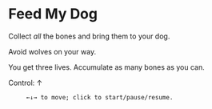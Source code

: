 # Feed My Dog

Collect *all* the bones and bring them to your dog.

Avoid wolves on your way.

You get three lives. Accumulate as many bones as you can.

Control:	↑

         ←↓→ to move; click to start/pause/resume.
